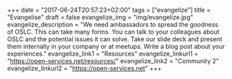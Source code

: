 +++
date = "2017-06-24T20:57:23+02:00"
tags = ["evangelize"]
title = "Evangelise"
draft = false
evangelize_img = "img/evangelize.jpg"
evangelize_description = "We need ambassadors to spread the goodness of OSLC. This can take many forms. You can talk to your colleagues about OSLC and the potential issues it can solve. Take our slide deck and present them internally in your company or at meetups. Write a blog post about your experiences."
evangelize_link1 = "Resources"
evangelize_linkurl1 = "https://open-services.net/resources/"
evangelize_link2 = "Community 2"
evangelize_linkurl2 = "https://open-services.net"
+++
